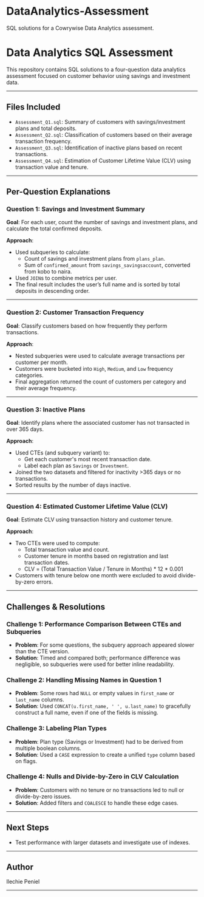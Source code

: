 # DataAnalytics-Assessment
SQL solutions for a Cowrywise Data Analytics assessment.

# Data Analytics SQL Assessment

This repository contains SQL solutions to a four-question data analytics assessment focused on customer behavior using savings and investment data.

---

## Files Included

- `Assessment_Q1.sql`: Summary of customers with savings/investment plans and total deposits.
- `Assessment_Q2.sql`: Classification of customers based on their average transaction frequency.
- `Assessment_Q3.sql`: Identification of inactive plans based on recent transactions.
- `Assessment_Q4.sql`: Estimation of Customer Lifetime Value (CLV) using transaction value and tenure.

---

## Per-Question Explanations

### Question 1: Savings and Investment Summary
**Goal**: For each user, count the number of savings and investment plans, and calculate the total confirmed deposits.

**Approach**:
- Used subqueries to calculate:
  - Count of savings and investment plans from `plans_plan`.
  - Sum of `confirmed_amount` from `savings_savingsaccount`, converted from kobo to naira.
- Used `JOIN`s to combine metrics per user.
- The final result includes the user’s full name and is sorted by total deposits in descending order.

---

### Question 2: Customer Transaction Frequency
**Goal**: Classify customers based on how frequently they perform transactions.

**Approach**:
- Nested subqueries were used to calculate average transactions per customer per month.
- Customers were bucketed into `High`, `Medium`, and `Low` frequency categories.
- Final aggregation returned the count of customers per category and their average frequency.

---

### Question 3: Inactive Plans
**Goal**: Identify plans where the associated customer has not transacted in over 365 days.

**Approach**:
- Used CTEs (and subquery variant) to:
  - Get each customer's most recent transaction date.
  - Label each plan as `Savings` or `Investment`.
- Joined the two datasets and filtered for inactivity >365 days or no transactions.
- Sorted results by the number of days inactive.

---

### Question 4: Estimated Customer Lifetime Value (CLV)
**Goal**: Estimate CLV using transaction history and customer tenure.

**Approach**:
- Two CTEs were used to compute:
  - Total transaction value and count.
  - Customer tenure in months based on registration and last transaction dates.
  - CLV = (Total Transaction Value / Tenure in Months) * 12 * 0.001
- Customers with tenure below one month were excluded to avoid divide-by-zero errors.

---

## Challenges & Resolutions

### Challenge 1: Performance Comparison Between CTEs and Subqueries
- **Problem**: For some questions, the subquery approach appeared slower than the CTE version.
- **Solution**: Timed and compared both; performance difference was negligible, so subqueries were used for better inline readability.

### Challenge 2: Handling Missing Names in Question 1
- **Problem**: Some rows had `NULL` or empty values in `first_name` or `last_name` columns.
- **Solution**: Used `CONCAT(u.first_name, ' ', u.last_name)` to gracefully construct a full name, even if one of the fields is missing.

### Challenge 3: Labeling Plan Types
- **Problem**: Plan type (Savings or Investment) had to be derived from multiple boolean columns.
- **Solution**: Used a `CASE` expression to create a unified `type` column based on flags.

### Challenge 4: Nulls and Divide-by-Zero in CLV Calculation
- **Problem**: Customers with no tenure or no transactions led to null or divide-by-zero issues.
- **Solution**: Added filters and `COALESCE` to handle these edge cases.

---

## Next Steps
- Test performance with larger datasets and investigate use of indexes.

---

## Author
Ilechie Peniel

---
